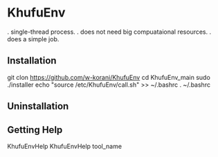 # KhufuEnv

. single-thread process.
. does not need big compuataional resources.
. does a simple job.

## Installation

git clon https://github.com/w-korani/KhufuEnv
cd KhufuEnv_main
sudo ./installer
echo "source /etc/KhufuEnv/call.sh"  >>  ~/.bashrc
. ~/.bashrc

## Uninstallation


## Getting Help
KhufuEnvHelp
KhufuEnvHelp tool_name

